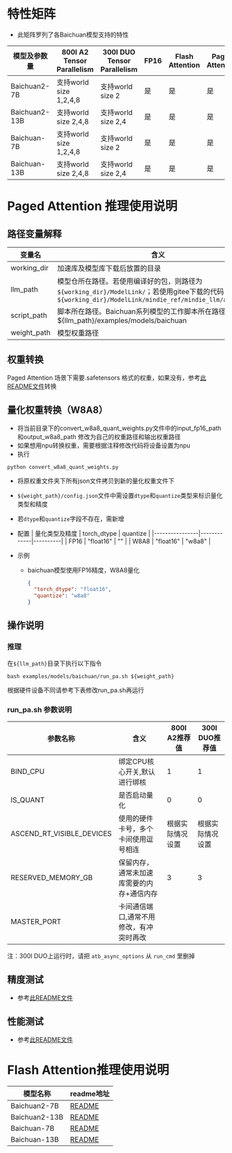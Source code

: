 # 特性矩阵

- 此矩阵罗列了各Baichuan模型支持的特性

| 模型及参数量        | 800I A2 Tensor Parallelism | 300I DUO Tensor Parallelism | FP16 | Flash Attention | Paged Attention | W8A8量化 |
|---------------|----------------------------|-----------------------------|------|-----------------|-----------------|--------|
| Baichuan2-7B  | 支持world size 1,2,4,8       | 支持world size 2              | 是    | 是               | 是               | 是      |
| Baichuan2-13B | 支持world size 2,4,8         | 支持world size 2,4            | 是    | 是               | 是               | 是      |
| Baichuan-7B   | 支持world size 1,2,4,8       | 支持world size 2              | 是    | 是               | 是               | 否      |
| Baichuan-13B  | 支持world size 2,4,8         | 支持world size 2,4            | 是    | 是               | 是               | 否      |

# Paged Attention 推理使用说明

## 路径变量解释

| 变量名         | 含义                                                                                                                             |
|-------------|--------------------------------------------------------------------------------------------------------------------------------|
| working_dir | 加速库及模型库下载后放置的目录                                                                                                                |
| llm_path    | 模型仓所在路径。若使用编译好的包，则路径为`${working_dir}/ModelLink/`；若使用gitee下载的代码，则路径为`${working_dir}/ModelLink/mindie_ref/mindie_llm/atb_models` |
| script_path | 脚本所在路径。Baichuan系列模型的工作脚本所在路径为${llm_path}/examples/models/baichuan                                                              |
| weight_path | 模型权重路径                                                                                                                         |

## 权重转换

Paged Attention 场景下需要.safetensors 格式的权重，如果没有，参考[此README文件](../../README.md)转换

## 量化权重转换（W8A8）

- 将当前目录下的convert_w8a8_quant_weights.py文件中的input_fp16_path 和output_w8a8_path 修改为自己的权重路径和输出权重路径
- 如果想用npu转换权重，需要根据注释修改代码将设备设置为npu
- 执行

```
python convert_w8a8_quant_weights.py
```

- 将原权重文件夹下所有json文件拷贝到新的量化权重文件下
- `${weight_path}/config.json`文件中需设置`dtype`和`quantize`类型来标识量化类型和精度
- 若`dtype`和`quantize`字段不存在，需新增

- 配置
  | 量化类型及精度 | torch_dtype | quantize |
  |----------------|-------------|----------|
  | FP16 | "float16"   | ""       |
  | W8A8 | "float16"   | "w8a8"   |

- 示例
    - baichuan模型使用FP16精度，W8A8量化
      ```json
      {
        "torch_dtype": "float16",
        "quantize": "w8a8"
      }
      ```

## 操作说明

### 推理

在`${llm_path}`目录下执行以下指令

```shell
bash examples/models/baichuan/run_pa.sh ${weight_path}
```

根据硬件设备不同请参考下表修改run_pa.sh再运行

### run_pa.sh 参数说明

| 参数名称                      | 含义                    | 800I A2推荐值 | 300I DUO推荐值 |
|---------------------------|-----------------------|------------|-------------|
| BIND_CPU                  | 绑定CPU核心开关,默认进行绑核      | 1          | 1           |
| IS_QUANT                  | 是否启动量化                | 0          | 0           |
| ASCEND_RT_VISIBLE_DEVICES | 使用的硬件卡号，多个卡间使用逗号相连    | 根据实际情况设置   | 根据实际情况设置    |
| RESERVED_MEMORY_GB        | 保留内存，通常未加速库需要的内存+通信内存 | 3          | 3           |
| MASTER_PORT               | 卡间通信端口,通常不用修改，有冲突时再改  |            |             |

注：300I DUO上运行时，请把 `atb_async_options` 从 `run_cmd` 里删掉

## 精度测试

- 参考[此README文件](../../../tests/modeltest/README.md)

## 性能测试

- 参考[此README文件](../../../tests/modeltest/README.md)

# Flash Attention推理使用说明

| 模型名称          | readme地址                                                    |
|---------------|-------------------------------------------------------------|
| Baichuan2-7B  | [README](../../../pytorch/examples/baichuan2/7b/README.md)  |
| Baichuan2-13B | [README](../../../pytorch/examples/baichuan2/13b/README.md) |
| Baichuan-7B   | [README](../../../pytorch/examples/baichuan/7b/README.md)   |
| Baichuan-13B  | [README](../../../pytorch/examples/baichuan/13b/README.md)  |
